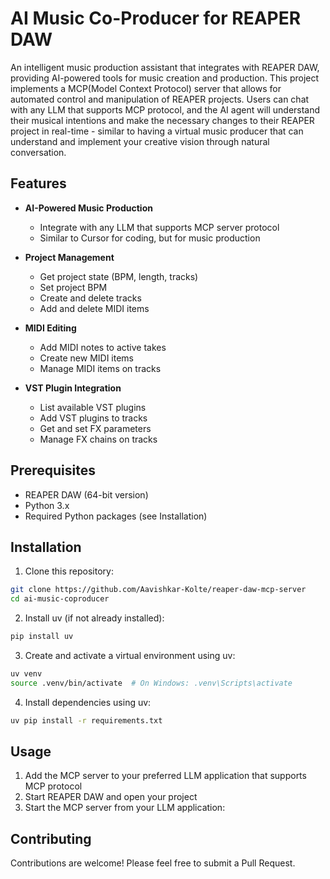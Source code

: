 # AI Music Co-Producer for REAPER DAW

An intelligent music production assistant that integrates with REAPER DAW, providing AI-powered tools for music creation and production. This project implements a MCP(Model Context Protocol) server that allows for automated control and manipulation of REAPER projects. Users can chat with any LLM that supports MCP protocol, and the AI agent will understand their musical intentions and make the necessary changes to their REAPER project in real-time - similar to having a virtual music producer that can understand and implement your creative vision through natural conversation.

## Features

- **AI-Powered Music Production**
  - Integrate with any LLM that supports MCP server protocol
  - Similar to Cursor for coding, but for music production

- **Project Management**
  - Get project state (BPM, length, tracks)
  - Set project BPM
  - Create and delete tracks
  - Add and delete MIDI items

- **MIDI Editing**
  - Add MIDI notes to active takes
  - Create new MIDI items
  - Manage MIDI items on tracks

- **VST Plugin Integration**
  - List available VST plugins
  - Add VST plugins to tracks
  - Get and set FX parameters
  - Manage FX chains on tracks

## Prerequisites

- REAPER DAW (64-bit version)
- Python 3.x
- Required Python packages (see Installation)

## Installation

1. Clone this repository:
```bash
git clone https://github.com/Aavishkar-Kolte/reaper-daw-mcp-server
cd ai-music-coproducer
```

2. Install uv (if not already installed):
```bash
pip install uv
```

3. Create and activate a virtual environment using uv:
```bash
uv venv
source .venv/bin/activate  # On Windows: .venv\Scripts\activate
```

4. Install dependencies using uv:
```bash
uv pip install -r requirements.txt
```

## Usage

1. Add the MCP server to your preferred LLM application that supports MCP protocol
2. Start REAPER DAW and open your project
3. Start the MCP server from your LLM application:

## Contributing

Contributions are welcome! Please feel free to submit a Pull Request.